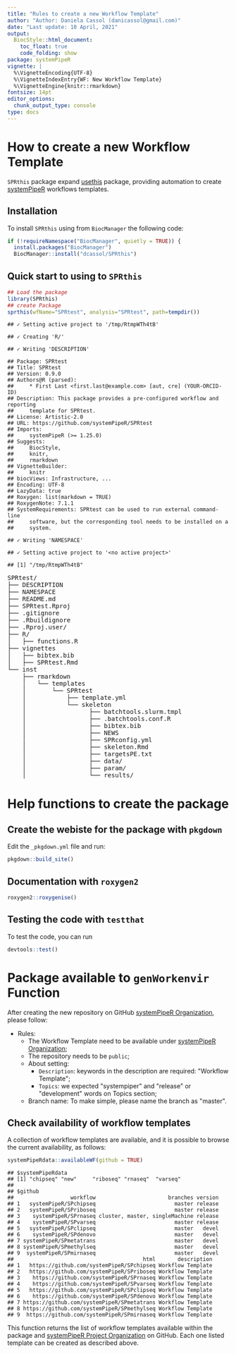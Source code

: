 ```yaml
---
title: "Rules to create a new Workflow Template" 
author: "Author: Daniela Cassol (danicassol@gmail.com)"
date: "Last update: 10 April, 2021" 
output:
  BiocStyle::html_document:
    toc_float: true
    code_folding: show
package: systemPipeR
vignette: |
  %\VignetteEncoding{UTF-8}
  %\VignetteIndexEntry{WF: New Workflow Template}
  %\VignetteEngine{knitr::rmarkdown}
fontsize: 14pt
editor_options: 
  chunk_output_type: console
type: docs
---
```




# How to create a new Workflow Template

`SPRthis` package expand [usethis](https://github.com/r-lib/usethis) package, providing automation to create [systemPipeR](https://github.com/tgirke/systemPipeR) workflows templates.

## Installation 

To install `SPRthis` using from `BiocManager` the following code:


```r
if (!requireNamespace("BiocManager", quietly = TRUE)) {
  install.packages("BiocManager")
  BiocManager::install("dcassol/SPRthis")
```

## Quick start to using to `SPRthis`


```r
## Load the package
library(SPRthis)
## create Package
sprthis(wfName="SPRtest", analysis="SPRtest", path=tempdir())
```

```
## ✓ Setting active project to '/tmp/RtmpWTh4tB'
```

```
## ✓ Creating 'R/'
```

```
## ✓ Writing 'DESCRIPTION'
```

```
## Package: SPRtest
## Title: SPRtest
## Version: 0.9.0
## Authors@R (parsed):
##     * First Last <first.last@example.com> [aut, cre] (YOUR-ORCID-ID)
## Description: This package provides a pre-configured workflow and reporting
##     template for SPRtest.
## License: Artistic-2.0
## URL: https://github.com/systemPipeR/SPRtest
## Imports:
##     systemPipeR (>= 1.25.0)
## Suggests:
##     BiocStyle,
##     knitr,
##     rmarkdown
## VignetteBuilder:
##     knitr
## biocViews: Infrastructure, ...
## Encoding: UTF-8
## LazyData: true
## Roxygen: list(markdown = TRUE)
## RoxygenNote: 7.1.1
## SystemRequirements: SPRtest can be used to run external command-line
##     software, but the corresponding tool needs to be installed on a
##     system.
```

```
## ✓ Writing 'NAMESPACE'
```

```
## ✓ Setting active project to '<no active project>'
```

```
## [1] "/tmp/RtmpWTh4tB"
```

<pre>
SPRtest/  
├── DESCRIPTION 
├── NAMESPACE 
├── README.md 
├── SPRtest.Rproj 
├── .gitignore
├── .Rbuildignore
├── .Rproj.user/  
├── R/
│   ├── functions.R
├── vignettes 
│   ├── bibtex.bib
│   ├── SPRtest.Rmd  
└── inst 
    ├── rmarkdown 
    │   └── templates
    │       └── SPRtest
    │           ├── template.yml
    │           └── skeleton
    │                 ├── batchtools.slurm.tmpl
    │                 ├── .batchtools.conf.R
    │                 ├── bibtex.bib 
    │                 ├── NEWS
    │                 ├── SPRconfig.yml
    │                 ├── skeleton.Rmd 
    │                 ├── targetsPE.txt 
    │                 ├── data/
    │                 ├── param/
    │                 └── results/
</pre>

# Help functions to create the package

## Create the webiste for the package with `pkgdown`

Edit the `_pkgdown.yml` file and run:


```r
pkgdown::build_site() 
```

## Documentation with `roxygen2`


```r
roxygen2::roxygenise()
```

## Testing the code with `testthat`

To test the code, you can run


```r
devtools::test()
```

# Package available to `genWorkenvir` Function

After creating the new repository on GitHub [systemPipeR Organization](https://github.com/systemPipeR), 
please follow:

 - Rules:
    - The Workflow Template need to be available under [systemPipeR Organization](https://github.com/systemPipeR/);
    - The repository needs to be `public`;
    - About setting: 
        - `Description`: keywords in the description are required: "Workflow Template";
        - `Topics`: we expected "systempiper" and "release" or "development" words on Topics section;
    - Branch name: To make simple, please name the branch as "master".

## Check availability of workflow templates 

A collection of workflow templates are available, and it is possible to browse the 
current availability, as follows:


```r
systemPipeRdata::availableWF(github = TRUE)
```

```
## $systemPipeRdata
## [1] "chipseq" "new"     "riboseq" "rnaseq"  "varseq" 
## 
## $github
##                  workflow                       branches version
## 1   systemPipeR/SPchipseq                         master release
## 2   systemPipeR/SPriboseq                         master release
## 3    systemPipeR/SPrnaseq cluster, master, singleMachine release
## 4    systemPipeR/SPvarseq                         master release
## 5   systemPipeR/SPclipseq                         master   devel
## 6    systemPipeR/SPdenovo                         master   devel
## 7 systemPipeR/SPmetatrans                         master   devel
## 8 systemPipeR/SPmethylseq                         master   devel
## 9  systemPipeR/SPmirnaseq                         master   devel
##                                         html       description
## 1   https://github.com/systemPipeR/SPchipseq Workflow Template
## 2   https://github.com/systemPipeR/SPriboseq Workflow Template
## 3    https://github.com/systemPipeR/SPrnaseq Workflow Template
## 4    https://github.com/systemPipeR/SPvarseq Workflow Template
## 5   https://github.com/systemPipeR/SPclipseq Workflow Template
## 6    https://github.com/systemPipeR/SPdenovo Workflow Template
## 7 https://github.com/systemPipeR/SPmetatrans Workflow Template
## 8 https://github.com/systemPipeR/SPmethylseq Workflow Template
## 9  https://github.com/systemPipeR/SPmirnaseq Workflow Template
```

This function returns the list of workflow templates available within the package 
and [systemPipeR Project Organization](https://github.com/systemPipeR) on GitHub. Each one 
listed template can be created as described above. 

